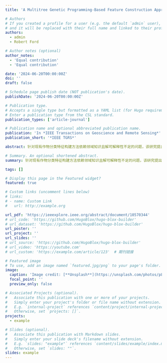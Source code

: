 ```yaml
---
title: 'A Multitree Genetic Programming-Based Feature Construction Approach to Crop Classification Using Hyperspectral Images'

# Authors
# If you created a profile for a user (e.g. the default `admin` user), write the username (folder name) here
# and it will be replaced with their full name and linked to their profile.
authors:
  - admin
  - Robert Ford

# Author notes (optional)
author_notes:
  - 'Equal contribution'
  - 'Equal contribution'

date: '2024-06-20T00:00:00Z'
doi: ''
draft: false

# Schedule page publish date (NOT publication's date).
publishDate: '2024-06-20T00:00:00Z'

# Publication type.
# Accepts a single type but formatted as a YAML list (for Hugo requirements).
# Enter a publication type from the CSL standard.
publication_types: ['article-journal']

# Publication name and optional abbreviated publication name.
publication: 'In *IEEE Transactions on Geoscience and Remote Sensing*'
publication_short: '*IEEE TGRS*'

abstract: 针对现有作物分类特征构建方法依赖领域知识且解可解释性不足的问题，该研究提出了一种基于多树遗传编程（GP）的新方法，旨在自动演化高可解释性的解，从高光谱图像中构建用于作物分类的高层特征。该方法通过多树灵活表示，可同时从原始特征构造多种类型的高层特征；为提升搜索能力，开发了新的后代生成方法，能动态引导种群进化并增强种群多样性。该新方法可与支持向量机（SVM）、朴素贝叶斯（NB）和k近邻（KNN）三种分类算法结合，应用于作物分类任务。

# Summary. An optional shortened abstract.
summary: 针对现有作物分类特征构建方法依赖领域知识且解可解释性不足的问题，该研究提出了一种基于多树遗传编程（GP）的新方法，旨在自动演化高可解释性的解，从高光谱图像中构建用于作物分类的高层特征。该方法通过多树灵活表示，可同时从原始特征构造多种类型的高层特征；为提升搜索能力，开发了新的后代生成方法，能动态引导种群进化并增强种群多样性。该新方法可与支持向量机（SVM）、朴素贝叶斯（NB）和k近邻（KNN）三种分类算法结合，应用于作物分类任务。

tags: []

# Display this page in the Featured widget?
featured: true

# Custom links (uncomment lines below)
# links:
# - name: Custom Link
#   url: http://example.org

url_pdf: 'https://ieeexplore.ieee.org/abstract/document/10570344'
# url_code: 'https://github.com/HugoBlox/hugo-blox-builder'
# url_dataset: 'https://github.com/HugoBlox/hugo-blox-builder'
url_poster: ''
url_project: ''
url_slides: ''
# url_source: 'https://github.com/HugoBlox/hugo-blox-builder'
# url_video: 'https://youtube.com'
# url_custom: 'https://example.com/article/123'  # 期刊链接

# Featured image
# To use, add an image named `featured.jpg/png` to your page's folder.
image:
  caption: 'Image credit: [**Unsplash**](https://unsplash.com/photos/pLCdAaMFLTE)'
  focal_point: ''
  preview_only: false

# Associated Projects (optional).
#   Associate this publication with one or more of your projects.
#   Simply enter your project's folder or file name without extension.
#   E.g. `internal-project` references `content/project/internal-project/index.md`.
#   Otherwise, set `projects: []`.
projects:
  - example

# Slides (optional).
#   Associate this publication with Markdown slides.
#   Simply enter your slide deck's filename without extension.
#   E.g. `slides: "example"` references `content/slides/example/index.md`.
#   Otherwise, set `slides: ""`.
slides: example
---
```


<!-- {{% callout note %}}
Click the _Cite_ button above to demo the feature to enable visitors to import publication metadata into their reference management software.
{{% /callout %}}

{{% callout note %}}
Create your slides in Markdown - click the _Slides_ button to check out the example.
{{% /callout %}}

Add the publication's **full text** or **supplementary notes** here. You can use rich formatting such as including [code, math, and images](https://docs.hugoblox.com/content/writing-markdown-latex/). -->
